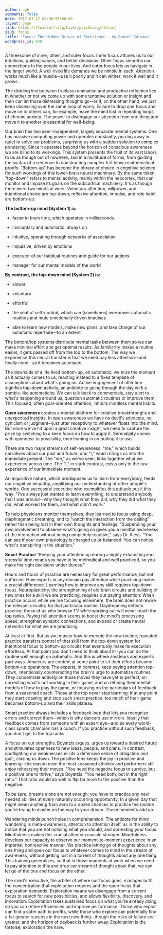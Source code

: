 ```yaml
---
author: ugh
comments: false
date: 2017-03-17 08:36:57+00:00
layout: page
link: https://fluidself.org/books/psychology/focus/
slug: focus
title: 'Focus: The Hidden Driver of Excellence - by Daniel Goleman'
wordpress_id: 846
---
```


A threesome of inner, other, and outer focus. Inner focus attunes us to our intuitions, guiding values, and better decisions. Other focus smooths our connections to the people in our lives. And outer focus lets us navigate in the larger world. A well-lived life demands we be nimble in each. Attention works much like a muscle--use it poorly and it can wither; work it well and it grows.
 
The dividing line between fruitless rumination and productive reflection lies in whether or not we come up with some tentative solution or insight and then can let those distressing thoughts go--or if, on the other hand, we just keep obsessing over the same loop of worry. Failure to drop one focus and move on to others can, for example, leave the mind lost in repeating loops of chronic anxiety. The power to disengage our attention from one thing and move it to another is essential for well-being.
 
Our brain has two semi-independent, largely separate mental systems. One has massive computing power and operates constantly, purring away in quiet to solve our problems, surprising us with a sudden solution to complex pondering. Since it operates beyond the horizon of conscious awareness we are blind to its workings. This system presents the fruit of its vast labors to us as though out of nowhere, and in a multitude of forms, from guiding the syntax of a sentence to constructing complex full-blown mathematical proofs. "Bottom-up" has become the phrase of choice in cognitive science for such workings of this lower-brain neural machinery. By the same token, "top-down" refers to mental activity, mainly within the neocortex, that can monitor and impose its goals on the subcortical machinery. It's as though there were two minds at work. Voluntary attention, willpower, and intentional choice are top-down; reflexive attention, impulse, and rote habit are bottom-up.
 
**The bottom-up mind (System 1) is:**



	
  * faster in brain time, which operates in milliseconds


	
  * involuntary and automatic: always on


	
  * intuitive, operating through networks of association


	
  * impulsive, driven by emotions


	
  * executor of our habitual routines and guide for our actions


	
  * manager for our mental models of the world


 
**By contrast, the top-down mind (System 2) is:**



	
  * slower


	
  * voluntary


	
  * effortful


	
  * the seat of self-control, which can (sometimes) overpower automatic routines and mute emotionally driven impulses


	
  * able to learn new models, make new plans, and take charge of our automatic repertoire--to an extent


 
The bottom/top systems distribute mental tasks between them so we can make minimal effort and get optimal results. As familiarity makes a routine easier, it gets passed off from the top to the bottom. The way we experience this neural transfer is that we need pay less attention--and finally none--as it becomes automatic.
 
The downside of a life lived bottom-up, on automatic: we miss the moment as it actually comes to us, reacting instead to a fixed template of assumptions about what's going on. Active engagement of attention signifies top-down activity, an antidote to going through the day with a zombie-like automaticity. We can talk back to commercials, stay alert to what's happening around us, question automatic routines or improve them. This focused, often goal-oriented attention, inhibits mindless mental habits.
 
**Open awareness** creates a mental platform for creative breakthroughs and unexpected insights. In open awareness we have no devil's advocate, no cynicism or judgment--just utter receptivity to whatever floats into the mind. But once we've hit upon a great creative insight, we need to capture the prize by switching to a keen focus on how to apply it. Serendipity comes with openness to possibility, then homing in on putting it to use.
 
There are two major streams of self-awareness: "me," which builds narratives about our past and future; and "I," which brings us into the immediate present. The "me," as we've seen, links together what we experience across time. The "I," in stark contrast, exists only in the raw experience of our immediate moment.
 
An inquisitive nature, which predisposes us to learn from everybody, feeds our cognitive empathy, amplifying our understanding of other people's worlds. One successful executive who exemplifies this attitude put it this way: "I've always just wanted to learn everything, to understand anybody that I was around--why they thought what they did, why they did what they did, what worked for them, and what didn't work."
 
To help physicians monitor themselves, they learned to focus using deep, diaphragmatic breathing, and to "watch the interaction from the ceiling" rather than being lost in their own thoughts and feelings. "Suspending your own involvement to observe what's going on gives you a mindful awareness of the interaction without being completely reactive," says Dr. Riess. "You can see if your own physiology is charged up or balanced. You can notice what's transpiring in the situation."
 
**Smart Practice**
"Keeping your attention up during a highly exhausting and stressful time means you have to be methodical and well practiced, so you make the right decisions under duress."
 
Hours and hours of practice are necessary for great performance, but not sufficient. How experts in any domain pay attention while practicing makes a crucial difference. Learning how to improve any skill requires top-down focus. Neuroplasticity, the strengthening of old brain circuits and building of new ones for a skill we are practicing, requires our paying attention: When practice occurs while we are focusing elsewhere, the brain does not rewire the relevant circuitry for that particular routine. Daydreaming defeats practice; those of us who browse TV while working out will never reach the top ranks. Paying full attention seems to boost the mind's processing speed, strengthen synaptic connections, and expand or create neural networks for what we are practicing.
 
At least at first. But as you master how to execute the new routine, repeated practice transfers control of that skill from the top-down system for intentional focus to bottom-up circuits that eventually make its execution effortless. At that point you don't need to think about it--you can do the routine well enough on automatic. And this is where amateurs and experts part ways. Amateurs are content at some point to let their efforts become bottom-up operations. The experts, in contrast, keep paying attention top-down, intentionally counteracting the brain's urge to automatize routines. They concentrate actively on those moves they have yet to perfect, on correcting what's not working in their game, and on refining their mental models of how to play the game, or focusing on the particulars of feedback from a seasoned coach. Those at the top never stop learning: if at any point they start coasting and stop such smart practice, too much of their game becomes bottom-up and their skills plateau.
 
Smart practice always includes a feedback loop that lets you recognize errors and correct them--which is why dancers use mirrors. Ideally that feedback comes from someone with an expert eye--and so every world-class sports champion has a coach. If you practice without such feedback, you don't get to the top ranks.
 
A focus on our strengths, Boyatzis argues, urges us toward a desired future and stimulates openness to new ideas, people, and plans. In contrast, spotlighting our weaknesses elicits a defensive sense of obligation and guilt, closing us down. The positive lens keeps the joy in practice and learning--the reason even the most seasoned athletes and performers still enjoy rehearsing their moves. "You need the negative focus to survive, but a positive one to thrive," says Boyatzis. "You need both, but in the right ratio." That ratio would do well to flip far more to the positive than the negative.
 
To be sure, dreams alone are not enough: you have to practice any new needed abilities at every naturally occurring opportunity. In a given day that might mean anything from zero to a dozen chances to practice the routine you're trying to master on the way to your dream. Those moments add up.
 
Wandering minds punch holes in comprehension. The antidote for mind wandering is meta-awareness, attention to attention itself, as in the ability to notice that you are not noticing what you should, and correcting your focus. Mindfulness makes this crucial attention muscle stronger. Mindfulness develops our capacity to observe our moment-to-moment experience in an impartial, nonreactive manner. We practice letting go of thoughts about any one thing and open our focus to whatever comes to mind in the stream of awareness, without getting lost in a torrent of thoughts about any one thing. This training generalizes, so that in those moments at work when we need to pay attention to this and drop our stream of thought about that, we can let go of the one and focus on the other.
 
The mind's executive, the arbiter of where our focus goes, manages both the concentration that exploitation requires and the open focus that exploration demands. Exploration means we disengage from a current focus to search for new possibilities, and allows flexibility, discovery, and innovation. Exploitation takes sustained focus on what you're already doing, so you can refine efficiencies and improve performance. Those who exploit can find a safer path to profits, while those who explore can potentially find a far greater success in the next new thing--though the risks of failure are greater, and the horizon of payback is further away. Exploitation is the tortoise, exploration the hare.
